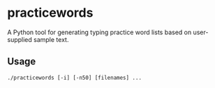 # practicewords

A Python tool for generating typing practice word lists based on user-supplied sample text.

## Usage

`./practicewords [-i] [-n50] [filenames] ...`

